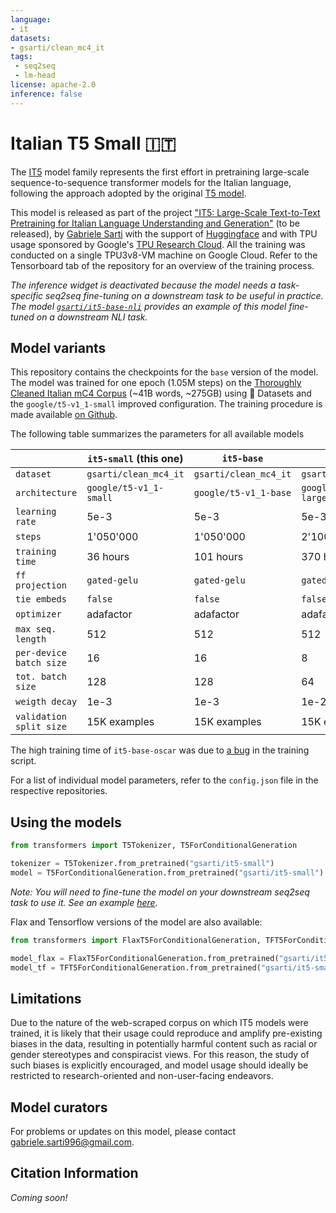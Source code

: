 ```yaml
---
language:
- it
datasets:
- gsarti/clean_mc4_it
tags:
 - seq2seq
 - lm-head
license: apache-2.0
inference: false
---
```


# Italian T5 Small 🇮🇹

The [IT5](https://huggingface.co/models?search=it5) model family represents the first effort in pretraining large-scale sequence-to-sequence transformer models for the Italian language, following the approach adopted by the original [T5 model](https://github.com/google-research/text-to-text-transfer-transformer). 

This model is released as part of the project ["IT5: Large-Scale Text-to-Text Pretraining for Italian Language Understanding and Generation"](https://gsarti.com) (to be released), by [Gabriele Sarti](https://gsarti.com/) with the support of [Huggingface](https://discuss.huggingface.co/t/open-to-the-community-community-week-using-jax-flax-for-nlp-cv/7104) and with TPU usage sponsored by Google's [TPU Research Cloud](https://sites.research.google/trc/). All the training was conducted on a single TPU3v8-VM machine on Google Cloud. Refer to the Tensorboard tab of the repository for an overview of the training process.

*The inference widget is deactivated because the model needs a task-specific seq2seq fine-tuning on a downstream task to be useful in practice. The model [`gsarti/it5-base-nli`](https://huggingface.co/gsarti/it5-base-nli) provides an example of this model fine-tuned on a downstream NLI task.*

## Model variants

This repository contains the checkpoints for the `base` version of the model. The model was trained for one epoch (1.05M steps) on the [Thoroughly Cleaned Italian mC4 Corpus](https://huggingface.co/datasets/gsarti/clean_mc4_it) (~41B words, ~275GB) using 🤗 Datasets and the `google/t5-v1_1-small` improved configuration. The training procedure is made available [on Github](https://github.com/gsarti/t5-flax-gcp).

The following table summarizes the parameters for all available models

|                       |`it5-small` (this one) |`it5-base`            |`it5-large`            |`it5-base-oscar`                  |
|-----------------------|-----------------------|----------------------|-----------------------|----------------------------------|
|`dataset`              |`gsarti/clean_mc4_it`  |`gsarti/clean_mc4_it` |`gsarti/clean_mc4_it`  |`oscar/unshuffled_deduplicated_it`|
|`architecture`         |`google/t5-v1_1-small` |`google/t5-v1_1-base` |`google/t5-v1_1-large` |`t5-base`                         |
|`learning rate`        | 5e-3                  | 5e-3                 | 5e-3                  | 1e-2                             |
|`steps`                | 1'050'000             | 1'050'000            | 2'100'000             | 258'000                          |
|`training time`        | 36 hours              | 101 hours            | 370 hours             | 98 hours                         |
|`ff projection`        |`gated-gelu`           |`gated-gelu`          |`gated-gelu`           |`relu`                            |
|`tie embeds`           |`false`                |`false`               |`false`                |`true`                            |
|`optimizer`            | adafactor             | adafactor            | adafactor             | adafactor                        |
|`max seq. length`      | 512                   | 512                  | 512                   | 512                              |
|`per-device batch size`| 16                    | 16                   | 8                     | 16                               |
|`tot. batch size`      | 128                   | 128                  | 64                    | 128                              |
|`weigth decay`         | 1e-3                  | 1e-3                 | 1e-2                  | 1e-3                             |
|`validation split size`| 15K examples          | 15K examples         | 15K examples          | 15K examples                     |

The high training time of `it5-base-oscar` was due to [a bug](https://github.com/huggingface/transformers/pull/13012) in the training script.

For a list of individual model parameters, refer to the `config.json` file in the respective repositories.

## Using the models

```python
from transformers import T5Tokenizer, T5ForConditionalGeneration

tokenizer = T5Tokenizer.from_pretrained("gsarti/it5-small")
model = T5ForConditionalGeneration.from_pretrained("gsarti/it5-small")
```

*Note: You will need to fine-tune the model on your downstream seq2seq task to use it. See an example [here](https://huggingface.co/gsarti/it5-base-nli).*

Flax and Tensorflow versions of the model are also available:

```python
from transformers import FlaxT5ForConditionalGeneration, TFT5ForConditionalGeneration

model_flax = FlaxT5ForConditionalGeneration.from_pretrained("gsarti/it5-small")
model_tf = TFT5ForConditionalGeneration.from_pretrained("gsarti/it5-small")
```

## Limitations

Due to the nature of the web-scraped corpus on which IT5 models were trained, it is likely that their usage could reproduce and amplify pre-existing biases in the data, resulting in potentially harmful content such as racial or gender stereotypes and conspiracist views. For this reason, the study of such biases is explicitly encouraged, and model usage should ideally be restricted to research-oriented and non-user-facing endeavors.

## Model curators

For problems or updates on this model, please contact [gabriele.sarti996@gmail.com](mailto:gabriele.sarti996@gmail.com).

##  Citation Information

*Coming soon!*